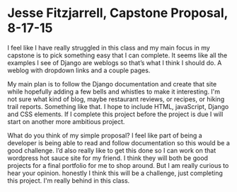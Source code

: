Jesse Fitzjarrell, Capstone Proposal, 8-17-15
=============================================

I feel like I have really struggled in this class and my main focus in my capstone is to pick something easy that I can complete.
It seems like all the examples I see of Django are weblogs so that’s what I think I should do.
A weblog with dropdown links and a couple pages.

My main plan is to follow the Django documentation and create that site while hopefully adding a few bells and whistles to make it interesting.
I'm not sure what kind of blog, maybe restaurant reviews, or recipes, or hiking trail reports. Something like that.
I hope to include HTML, javaScript, Django and CSS elements.
If I complete this project before the project is due I will start on another more ambitious project.

What do you think of my simple proposal?
I feel like part of being a developer is being able to read and follow documentation so this would be a good challenge.
I’d also really like to get this done so I can work on that wordpress hot sauce site for my friend.
I think they will both be good projects for a final portfolio for me to shop around. But I am really curious to hear your opinion.
honestly I think this will be a challenge, just completing this project. I'm really behind in this class.
